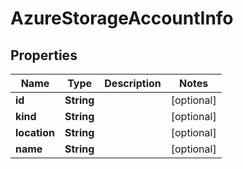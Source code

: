 
# AzureStorageAccountInfo

## Properties
Name | Type | Description | Notes
------------ | ------------- | ------------- | -------------
**id** | **String** |  |  [optional]
**kind** | **String** |  |  [optional]
**location** | **String** |  |  [optional]
**name** | **String** |  |  [optional]



